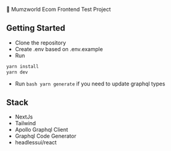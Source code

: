 :pill: Mumzworld Ecom Frontend Test Project

## Getting Started

-   Clone the repository
-   Create .env based on .env.example
-   Run

```bash
yarn install
yarn dev
```

-   Run `bash yarn generate` if you need to update graphql types

## Stack

-   NextJs
-   Tailwind
-   Apollo Graphql Client
-   Graphql Code Generator
-   headlessui/react
